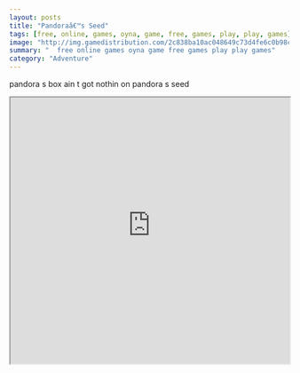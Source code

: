 ```yaml
---
layout: posts
title: "Pandoraâ€™s Seed"
tags: [free, online, games, oyna, game, free, games, play, play, games]
image: "http://img.gamedistribution.com/2c838ba10ac048649c73d4fe6c0b98c8.jpg"
summary: "  free online games oyna game free games play play games"
category: "Adventure"
---
```


pandora s box ain t got nothin on pandora s seed

<iframe width="100%" height="480px;" src="http://flash.gamedistribution.com?game=2c838ba10ac048649c73d4fe6c0b98c8"></iframe>
